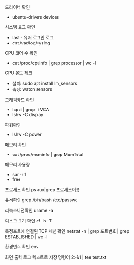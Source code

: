 드라이버 확인
- ubuntu-drivers devices

시스템 로그 확인
- last - 유저 로그인 로그
- cat /var/log/syslog

CPU 코어 수 확인
- cat /proc/cpuinfo | grep processor | wc -l

CPU 온도 체크
- 설치: sudo apt install lm_sensors
- 측정: watch sensors

그래픽카드 확인
- lspci | grep -i VGA
- lshw -C display

파워확인
- lshw -C power

메모리 확인
- cat /proc/meminfo | grep MemTotal

메모리 사용량
- sar -r 1
- free

프로세스 확인
	ps aux|grep 프로세스이름

유저확인
	grep /bin/bash /etc/passwd

리눅스버전확인
	uname -a

디스크 크기 확인
	df -h -T

특정포트에 연결된 TCP 세션 확인
	netstat -n | grep 포트번호 | grep ESTABLISHED | wc -l

환경변수 확인
	env
	
화면 출력 로그 텍스트로 저장
	명령어 2>&1 | tee test.txt
